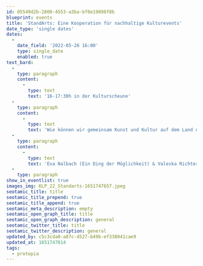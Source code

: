 ```yaml
---
id: 05549d2b-2800-4553-a3ba-bf8e19898f8b
blueprint: events
title: 'StandArts: Eine Kooperation für nachhaltige Kulturevents'
date_type: 'single dates'
dates:
  -
    date_field: '2022-05-26 16:00'
    type: single_date
    enabled: true
text_bard:
  -
    type: paragraph
    content:
      -
        type: text
        text: '16-17:30h in der Kulturscheune'
  -
    type: paragraph
    content:
      -
        type: text
        text: 'Wie können wir gemeinsam Kunst und Kultur auf dem Land und die damit verbundene Mobilität nachhaltig gestalten? Eine interaktive Projektvorstellung & Einblicke der Kooperation mit dem Kulturverein Platenlaase & der Mobilitätsagentur.'
  -
    type: paragraph
    content:
      -
        type: text
        text: 'Eva Nalbach (Ein Ding der Möglichkeit) & Valeska Richter (Kulturverein Platenlaase) & Mareike Harlfinger-Düpow (Projektleitung Mobilitätsagentur & Fachdienstleistung Fachdienst Mobilität) und Diana Krüger (Projektleitung ÖPNV-Modellprojekt „cleverMoWe“'
  -
    type: paragraph
show_in_eventlist: true
images_img: KLP_22_Standarts-1651747657.jpeg
seotamic_title: title
seotamic_title_prepend: true
seotamic_title_append: true
seotamic_meta_description: empty
seotamic_open_graph_title: title
seotamic_open_graph_description: general
seotamic_twitter_title: title
seotamic_twitter_description: general
updated_by: c5c3cda0-a87c-4527-b49b-ef338041cae9
updated_at: 1651747814
tags:
  - protopia
---
```


